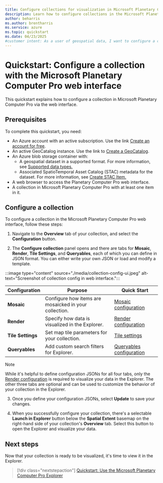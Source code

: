 ```yaml
---
title: Configure collections for visualization in Microsoft Planetary Computer Pro
description: Learn how to configure collections in the Microsoft Planetary Computer Pro portal. 
author: beharris
ms.author: brentharris
ms.service: azure
ms.topic: quickstart
ms.date: 04/23/2025
#customer intent: As a user of geospatial data, I want to configure a collection in the Planetary Computer Pro web interface so that I can visualize my data in the Explorer.
---
```


# Quickstart: Configure a collection with the Microsoft Planetary Computer Pro web interface

This quickstart explains how to configure a collection in Microsoft Planetary Computer Pro via the web interface.

## Prerequisites

To complete this quickstart, you need:

- An Azure account with an active subscription. Use the link [Create an account for free](https://azure.microsoft.com/free/?WT.mc_id=A261C142F).
- An active GeoCatalog instance. Use the link to [Create a GeoCatalog](./deploy-geocatalog-resource.md).
- An Azure blob storage container with:
  - A geospatial dataset in a supported format. For more information, see [Supported data types.](./supported-data-types.md)
  - Associated SpatioTemporal Asset Catalog (STAC) metadata for the dataset. For more information, see [Create STAC Item.](./create-stac-item.md)
- A web browser to access the Planetary Computer Pro web interface.
- A collection in Microsoft Planetary Computer Pro with at least one item in it. 

## Configure a collection

To configure a collection in the Microsoft Planetary Computer Pro web interface, follow these steps:

1. Navigate to the **Overview** tab of your collection, and select the **Configuration** button.
   
2. The **Configure collection** panel opens and there are tabs for **Mosaic**, **Render**, **Tile Settings**, and **Queryables**, each of which you can define in JSON format. You can either write your own JSON or load and modify a template. 

:::image type="content" source="./media/collection-config-ui.jpeg" alt-text="Screenshot of collection config in web interface."::: 

| Configuration | Purpose | Quick Start |
|--------------------|---------|-----------------|
| **Mosaic**         | Configure how items are mosaicked in your collection. | [Mosaic configuration](./mosaic-configurations-for-collections.md) |
| **Render**         | Specify how data is visualized in the Explorer. | [Render configuration](./render-configuration.md) |
| **Tile Settings**  | Set map tile parameters for your collection. | [Tile settings](./tile-settings.md) |
| **Queryables**     | Add custom search filters for Explorer. | [Queryables configuration](./queryables-for-explorer-custom-search-filter.md) |

> [!NOTE]
> While it's helpful to define configuration JSONs for all four tabs, only the [Render configuration](./render-configuration.md) is required to visualize your data in the Explorer. The other three tabs are optional and can be used to customize the behavior of your collection in the Explorer.


3. Once you define your configuration JSONs, select **Update** to save your changes.
   
4. When you successfully configure your collection, there's a selectable **Launch in Explorer** button below the **Spatial Extent** basemap on the right-hand side of your collection's **Overview** tab. Select this button to open the Explorer and visualize your data.
 
## Next steps

Now that your collection is ready to be visualized, it's time to view it in the Explorer.

> [!div class="nextstepaction"]
> [Quickstart: Use the Microsoft Planetary Computer Pro Explorer](./use-explorer.md)
